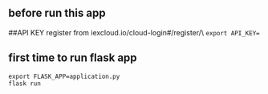 ## before run this app
##API KEY register from iexcloud.io/cloud-login#/register/\ 
`export API_KEY=`

## first time to run flask app
`export FLASK_APP=application.py`\
`flask run`

